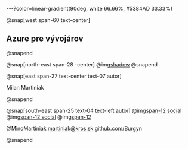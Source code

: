---?color=linear-gradient(90deg, white 66.66%, #5384AD 33.33%)

@snap[west span-60 text-center]
## Azure pre vývojárov
@snapend

@snap[north-east span-28 -center]
@img[shadow](AzureForDevelopers/assets/img/avatar.jpg)
@snapend


@snap[east span-27 text-center text-07 autor]

Milan Martiniak

@snapend

@snap[south-east span-25 text-04 text-left autor]
@img[span-12 social](AzureForDevelopers/assets/img/twitter.png) 
@img[span-12 social](AzureForDevelopers/assets/img/outlook.png) 
@img[span-12](AzureForDevelopers/assets/img/github.png)

@MinoMartiniak
martiniak@kros.sk
github.com/Burgyn

@snapend
